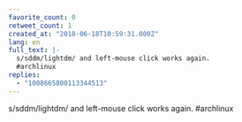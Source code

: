 ```yaml
---
favorite_count: 0
retweet_count: 1
created_at: "2018-06-18T10:59:31.000Z"
lang: en
full_text: |-
  s/sddm/lightdm/ and left-mouse click works again.
  #archlinux
replies:
  - "1008665800113344513"
---
```


s/sddm/lightdm/ and left-mouse click works again. #archlinux
